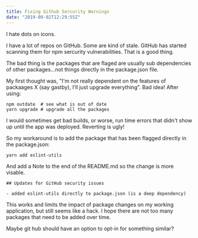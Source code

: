 ```yaml
---
title: Fixing Github Sercurity Warnings
date: "2019-09-02T12:29:55Z"
---
```


I hate dots on icons.

I have a lot of repos on GitHub.  Some are kind of stale.  GitHub 
has started scanning them for npm sercurity vulnerabilities.  That
is a good thing.  

The bad thing is the packages that are flaged are usually sub
dependencies of other packages...not things directly in the package.json file.

My first thought was, "I'm not really dependent on the features
of packaages X (say gastby), I'll just upgrade everything".  Bad idea! After using:
```
npm outdate  # see what is out of date
yarn upgrade # upgrade all the packages
```

I would sometimes get bad builds, or worse, run time errors that
didn't show up until the app was deployed.  Reverting is ugly!


So my workaround is to add the package that has been flagged
directly in the package.json:
```
yarn add eslint-utils
```

And add a Note to the end of the README.md so the change is more visable.

```
## Updates for GitHub security issues

- added eslint-utils directly to package.json (is a deep dependency)
```

This works and limits the impact of package changes on my working application, but still seems like a hack.  I hope there are not too many packages that need to be added over time.

Maybe git hub should have an option to opt-in for something similar?
